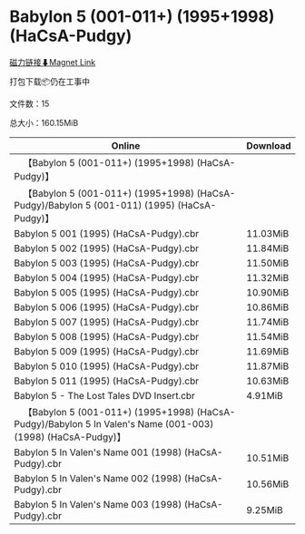 # Babylon 5 (001-011+) (1995+1998) (HaCsA-Pudgy)

[磁力链接⬇Magnet Link](magnet:?xt=urn:btih:f1b48c8b849142725e53b3525c2bd042fb343a94&dn=Babylon%205%20%28001-011%2B%29%20%281995%2B1998%29%20%28HaCsA-Pudgy%29)

打包下载📦仍在工事中

文件数：15

总大小：160.15MiB

Online | Download
--- | ---
&emsp;【Babylon 5 (001-011+) (1995+1998) (HaCsA-Pudgy)】 | 
&emsp;【Babylon 5 (001-011+) (1995+1998) (HaCsA-Pudgy)/Babylon 5 (001-011) (1995) (HaCsA-Pudgy)】 | 
Babylon 5 001 (1995) (HaCsA-Pudgy).cbr | 11.03MiB
Babylon 5 002 (1995) (HaCsA-Pudgy).cbr | 11.84MiB
Babylon 5 003 (1995) (HaCsA-Pudgy).cbr | 11.50MiB
Babylon 5 004 (1995) (HaCsA-Pudgy).cbr | 11.32MiB
Babylon 5 005 (1995) (HaCsA-Pudgy).cbr | 10.90MiB
Babylon 5 006 (1995) (HaCsA-Pudgy).cbr | 10.86MiB
Babylon 5 007 (1995) (HaCsA-Pudgy).cbr | 11.74MiB
Babylon 5 008 (1995) (HaCsA-Pudgy).cbr | 11.54MiB
Babylon 5 009 (1995) (HaCsA-Pudgy).cbr | 11.69MiB
Babylon 5 010 (1995) (HaCsA-Pudgy).cbr | 11.87MiB
Babylon 5 011 (1995) (HaCsA-Pudgy).cbr | 10.63MiB
Babylon 5 - The Lost Tales DVD Insert.cbr | 4.91MiB
&emsp;【Babylon 5 (001-011+) (1995+1998) (HaCsA-Pudgy)/Babylon 5 In Valen's Name (001-003) (1998) (HaCsA-Pudgy)】 | 
Babylon 5 In Valen's Name 001 (1998) (HaCsA-Pudgy).cbr | 10.51MiB
Babylon 5 In Valen's Name 002 (1998) (HaCsA-Pudgy).cbr | 10.56MiB
Babylon 5 In Valen's Name 003 (1998) (HaCsA-Pudgy).cbr | 9.25MiB